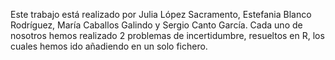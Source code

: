 Este trabajo está realizado por Julia López Sacramento, Estefania Blanco Rodríguez, María Caballos Galindo y Sergio Canto García.
Cada uno de nosotros hemos realizado 2 problemas de incertidumbre, resueltos en R, los cuales hemos ido añadiendo en un solo fichero.
